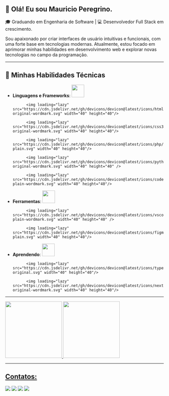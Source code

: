 <!--
**mauriciopssantos/mauriciopssantos** is a ✨ _special_ ✨ repository because its `README.md` (this file) appears on your GitHub profile.

Here are some ideas to get you started:

- 🔭 I’m currently working on ...
- 🌱 I’m currently learning ...
- 👯 I’m looking to collaborate on ...
- 🤔 I’m looking for help with ...
- 💬 Ask me about ...
- 📫 How to reach me: ...
- 😄 Pronouns: ...
- ⚡ Fun fact: ...
-->
## 👋 Olá! Eu sou Mauricio Peregrino.

🎓 Graduando em Engenharia de Software | 💻 Desenvolvedor Full Stack em crescimento.

Sou apaixonado por criar interfaces de usuário intuitivas e funcionais, com uma forte base em tecnologias modernas. Atualmente, estou focado em aprimorar minhas habilidades em desenvolvimento web e explorar novas tecnologias no campo da programação.

---

## 🚀 Minhas Habilidades Técnicas

- **Linguagens e Frameworks**: 
            <img loading="lazy" src="https://cdn.jsdelivr.net/gh/devicons/devicon@latest/icons/javascript/javascript-original.svg" width="40" height="40"/>
           
            <img loading="lazy" src="https://cdn.jsdelivr.net/gh/devicons/devicon@latest/icons/html5/html5-original-wordmark.svg" width="40" height="40"/>
           
            <img loading="lazy" src="https://cdn.jsdelivr.net/gh/devicons/devicon@latest/icons/css3/css3-original-wordmark.svg" width="40" height="40"/>
           
            <img loading="lazy" src="https://cdn.jsdelivr.net/gh/devicons/devicon@latest/icons/php/php-plain.svg" width="40" height="40"/>
           
            <img loading="lazy" src="https://cdn.jsdelivr.net/gh/devicons/devicon@latest/icons/python/python-original-wordmark.svg" width="40" height="40" />
           
            <img loading="lazy" src="https://cdn.jsdelivr.net/gh/devicons/devicon@latest/icons/codeigniter/codeigniter-plain-wordmark.svg" width="40" height="40"/>
          
- **Ferramentas**: 
            <img loading="lazy" src="https://cdn.jsdelivr.net/gh/devicons/devicon@latest/icons/git/git-original-wordmark.svg" width="40" height="40"/>
           
            <img loading="lazy" src="https://cdn.jsdelivr.net/gh/devicons/devicon@latest/icons/vscode/vscode-plain-wordmark.svg" width="40" height="40" />
           
            <img loading="lazy" src="https://cdn.jsdelivr.net/gh/devicons/devicon@latest/icons/figma/figma-plain.svg" width="40" height="40"/>
          
- **Aprendendo**: 
            <img loading="lazy" src="https://cdn.jsdelivr.net/gh/devicons/devicon@latest/icons/react/react-original-wordmark.svg" width="40" height="40"/>
          
            <img loading="lazy" src="https://cdn.jsdelivr.net/gh/devicons/devicon@latest/icons/typescript/typescript-original.svg" width="40" height="40"/>
           
            <img loading="lazy" src="https://cdn.jsdelivr.net/gh/devicons/devicon@latest/icons/nextjs/nextjs-original-wordmark.svg" width="40" height="40"/>
          
---

<div>
<a href="https://github.com/seu-usuário-aqui">
<img loading="lazy" height="180em" src="https://github-readme-stats.vercel.app/api/top-langs/?username=mauriciopssantos&layout=compact&langs_count=7&theme=dracula"/>
<img loading="lazy" height="180em" src="https://github-readme-stats.vercel.app/api?username=mauriciopssantos&show_icons=true&theme=dracula&include_all_commits=true&count_private=true"/>
</div>

---

## Contatos:

<div>
<a href="[Mauricio's Youtube channel](https://www.youtube.com/@MauricioEnglishBoy)" target="_blank"><img loading="lazy" src="https://img.shields.io/badge/YouTube-FF0000?style=for-the-badge&logo=youtube&logoColor=white" target="_blank"></a>
<a href="[Mauricio's Instagram account](https://www.instagram.com/pilgrimmauricio/)" target="_blank"><img loading="lazy" src="https://img.shields.io/badge/-Instagram-%23E4405F?style=for-the-badge&logo=instagram&logoColor=white" target="_blank"></a>
<a href = "mailto:contato@mauriciopssantos1@gmail.com"><img loading="lazy" src="https://img.shields.io/badge/Gmail-D14836?style=for-the-badge&logo=gmail&logoColor=white" target="_blank"></a>
<a href="[Mauricio's LinkedIn account](https://www.linkedin.com/in/mauriciopsantos97/)" target="_blank"><img loading="lazy" src="https://img.shields.io/badge/-LinkedIn-%230077B5?style=for-the-badge&logo=linkedin&logoColor=white" target="_blank"></a>   
</div>
